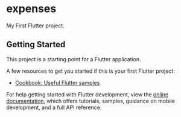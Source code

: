 # expenses

My First Flutter project.

## Getting Started

This project is a starting point for a Flutter application.

A few resources to get you started if this is your first Flutter project:
- [Cookbook: Useful Flutter samples](https://docs.flutter.dev/cookbook)

For help getting started with Flutter development, view the
[online documentation](https://docs.flutter.dev/), which offers tutorials,
samples, guidance on mobile development, and a full API reference.
